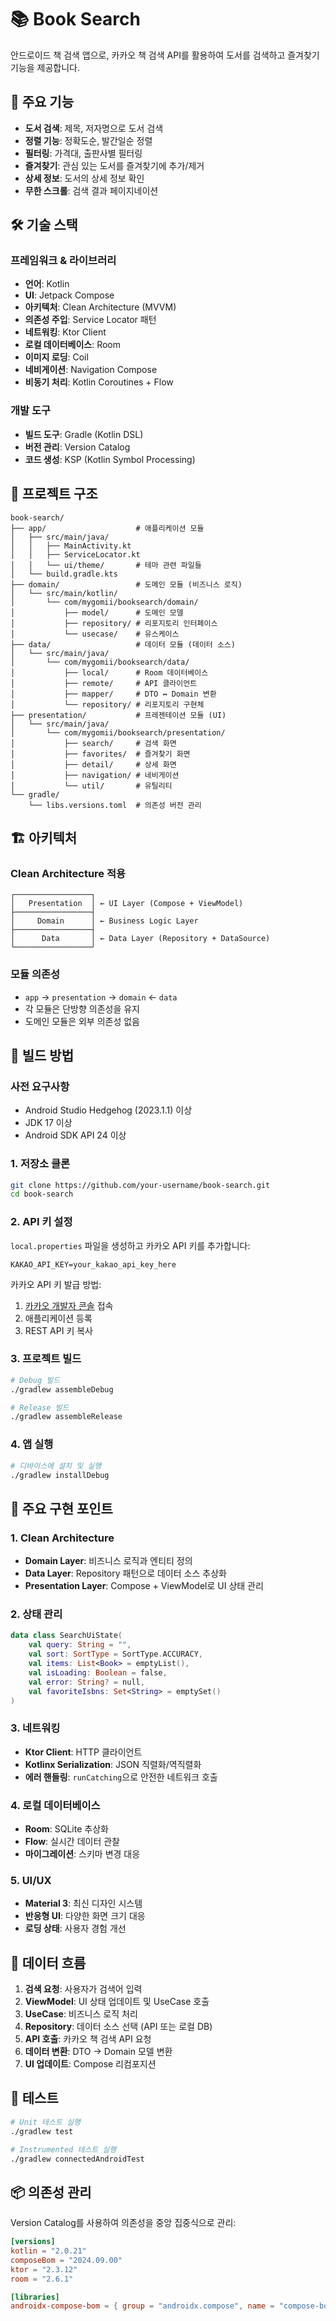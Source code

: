 # 📚 Book Search

안드로이드 책 검색 앱으로, 카카오 책 검색 API를 활용하여 도서를 검색하고 즐겨찾기 기능을 제공합니다.

## 🚀 주요 기능

- **도서 검색**: 제목, 저자명으로 도서 검색
- **정렬 기능**: 정확도순, 발간일순 정렬
- **필터링**: 가격대, 출판사별 필터링
- **즐겨찾기**: 관심 있는 도서를 즐겨찾기에 추가/제거
- **상세 정보**: 도서의 상세 정보 확인
- **무한 스크롤**: 검색 결과 페이지네이션

## 🛠 기술 스택

### 프레임워크 & 라이브러리
- **언어**: Kotlin
- **UI**: Jetpack Compose
- **아키텍처**: Clean Architecture (MVVM)
- **의존성 주입**: Service Locator 패턴
- **네트워킹**: Ktor Client
- **로컬 데이터베이스**: Room
- **이미지 로딩**: Coil
- **네비게이션**: Navigation Compose
- **비동기 처리**: Kotlin Coroutines + Flow

### 개발 도구
- **빌드 도구**: Gradle (Kotlin DSL)
- **버전 관리**: Version Catalog
- **코드 생성**: KSP (Kotlin Symbol Processing)

## 📁 프로젝트 구조

```
book-search/
├── app/                    # 애플리케이션 모듈
│   ├── src/main/java/
│   │   ├── MainActivity.kt
│   │   ├── ServiceLocator.kt
│   │   └── ui/theme/       # 테마 관련 파일들
│   └── build.gradle.kts
├── domain/                 # 도메인 모듈 (비즈니스 로직)
│   └── src/main/kotlin/
│       └── com/mygomii/booksearch/domain/
│           ├── model/      # 도메인 모델
│           ├── repository/ # 리포지토리 인터페이스
│           └── usecase/    # 유스케이스
├── data/                   # 데이터 모듈 (데이터 소스)
│   └── src/main/java/
│       └── com/mygomii/booksearch/data/
│           ├── local/      # Room 데이터베이스
│           ├── remote/     # API 클라이언트
│           ├── mapper/     # DTO ↔ Domain 변환
│           └── repository/ # 리포지토리 구현체
├── presentation/           # 프레젠테이션 모듈 (UI)
│   └── src/main/java/
│       └── com/mygomii/booksearch/presentation/
│           ├── search/     # 검색 화면
│           ├── favorites/  # 즐겨찾기 화면
│           ├── detail/     # 상세 화면
│           ├── navigation/ # 네비게이션
│           └── util/       # 유틸리티
└── gradle/
    └── libs.versions.toml  # 의존성 버전 관리
```

## 🏗 아키텍처

### Clean Architecture 적용
```
┌─────────────────┐
│   Presentation  │ ← UI Layer (Compose + ViewModel)
├─────────────────┤
│     Domain      │ ← Business Logic Layer
├─────────────────┤
│      Data       │ ← Data Layer (Repository + DataSource)
└─────────────────┘
```

### 모듈 의존성
- `app` → `presentation` → `domain` ← `data`
- 각 모듈은 단방향 의존성을 유지
- 도메인 모듈은 외부 의존성 없음

## 🔧 빌드 방법

### 사전 요구사항
- Android Studio Hedgehog (2023.1.1) 이상
- JDK 17 이상
- Android SDK API 24 이상

### 1. 저장소 클론
```bash
git clone https://github.com/your-username/book-search.git
cd book-search
```

### 2. API 키 설정
`local.properties` 파일을 생성하고 카카오 API 키를 추가합니다:

```properties
KAKAO_API_KEY=your_kakao_api_key_here
```

카카오 API 키 발급 방법:
1. [카카오 개발자 콘솔](https://developers.kakao.com/) 접속
2. 애플리케이션 등록
3. REST API 키 복사

### 3. 프로젝트 빌드
```bash
# Debug 빌드
./gradlew assembleDebug

# Release 빌드
./gradlew assembleRelease
```

### 4. 앱 실행
```bash
# 디바이스에 설치 및 실행
./gradlew installDebug
```

## 📱 주요 구현 포인트

### 1. Clean Architecture
- **Domain Layer**: 비즈니스 로직과 엔티티 정의
- **Data Layer**: Repository 패턴으로 데이터 소스 추상화
- **Presentation Layer**: Compose + ViewModel로 UI 상태 관리

### 2. 상태 관리
```kotlin
data class SearchUiState(
    val query: String = "",
    val sort: SortType = SortType.ACCURACY,
    val items: List<Book> = emptyList(),
    val isLoading: Boolean = false,
    val error: String? = null,
    val favoriteIsbns: Set<String> = emptySet()
)
```

### 3. 네트워킹
- **Ktor Client**: HTTP 클라이언트
- **Kotlinx Serialization**: JSON 직렬화/역직렬화
- **에러 핸들링**: `runCatching`으로 안전한 네트워크 호출

### 4. 로컬 데이터베이스
- **Room**: SQLite 추상화
- **Flow**: 실시간 데이터 관찰
- **마이그레이션**: 스키마 변경 대응

### 5. UI/UX
- **Material 3**: 최신 디자인 시스템
- **반응형 UI**: 다양한 화면 크기 대응
- **로딩 상태**: 사용자 경험 개선

## 🔄 데이터 흐름

1. **검색 요청**: 사용자가 검색어 입력
2. **ViewModel**: UI 상태 업데이트 및 UseCase 호출
3. **UseCase**: 비즈니스 로직 처리
4. **Repository**: 데이터 소스 선택 (API 또는 로컬 DB)
5. **API 호출**: 카카오 책 검색 API 요청
6. **데이터 변환**: DTO → Domain 모델 변환
7. **UI 업데이트**: Compose 리컴포지션

## 🧪 테스트

```bash
# Unit 테스트 실행
./gradlew test

# Instrumented 테스트 실행
./gradlew connectedAndroidTest
```

## 📦 의존성 관리

Version Catalog를 사용하여 의존성을 중앙 집중식으로 관리:

```toml
[versions]
kotlin = "2.0.21"
composeBom = "2024.09.00"
ktor = "2.3.12"
room = "2.6.1"

[libraries]
androidx-compose-bom = { group = "androidx.compose", name = "compose-bom", version.ref = "composeBom" }
```
